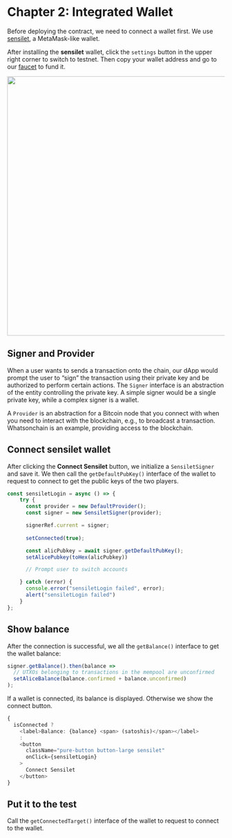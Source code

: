# Chapter 2: Integrated Wallet

Before deploying the contract, we need to connect a wallet first. We use [sensilet](https://sensilet.com), a MetaMask-like wallet.

After installing the **sensilet** wallet, click the `settings` button in the upper right corner to switch to testnet. Then copy your wallet address and go to our [faucet](https://scrypt.io/#faucet) to fund it.


<img src="https://github.com/sCrypt-Inc/image-hosting/blob/master/learn-scrypt-courses/testcoin.gif?raw=true" width="600">

## Signer and Provider

When a user wants to sends a transaction onto the chain, our dApp would prompt the user to “sign” the transaction using their private key and be authorized to perform certain actions. The `Signer` interface is an abstraction of the entity controlling the private key. A simple signer would be a single private key, while a complex signer is a wallet.

A `Provider` is an abstraction for a Bitcoin node that you connect with when you need to interact with the blockchain, e.g., to broadcast a transaction. Whatsonchain is an example, providing access to the blockchain.

## Connect **sensilet** wallet

After clicking the **Connect Sensilet** button, we initialize a `SensiletSigner` and save it. We then call the `getDefaultPubKey()` interface of the wallet to request to connect to get the public keys of the two players.

```ts
const sensiletLogin = async () => {
    try {
      const provider = new DefaultProvider();
      const signer = new SensiletSigner(provider);

      signerRef.current = signer;
      
      setConnected(true);

      const alicPubkey = await signer.getDefaultPubKey();
      setAlicePubkey(toHex(alicPubkey))

      // Prompt user to switch accounts

    } catch (error) {
      console.error("sensiletLogin failed", error);
      alert("sensiletLogin failed")
    }
};
```

## Show balance

After the connection is successful, we all the `getBalance()` interface to get the wallet balance:

```ts
signer.getBalance().then(balance => 
  // UTXOs belonging to transactions in the mempool are unconfirmed
  setAliceBalance(balance.confirmed + balance.unconfirmed)
);
```

If a wallet is connected, its balance is displayed. Otherwise we show the connect button.

```ts
{
  isConnected ?
    <label>Balance: {balance} <span> (satoshis)</span></label>
    :
    <button
      className="pure-button button-large sensilet"
      onClick={sensiletLogin}
    >
      Connect Sensilet
    </button>
}
```

## Put it to the test

Call the `getConnectedTarget()` interface of the wallet to request to connect to the wallet.